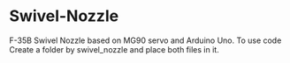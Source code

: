 # Swivel-Nozzle
F-35B Swivel Nozzle based on MG90 servo and Arduino Uno.
To use code Create a folder by swivel_nozzle and place both files in it.
